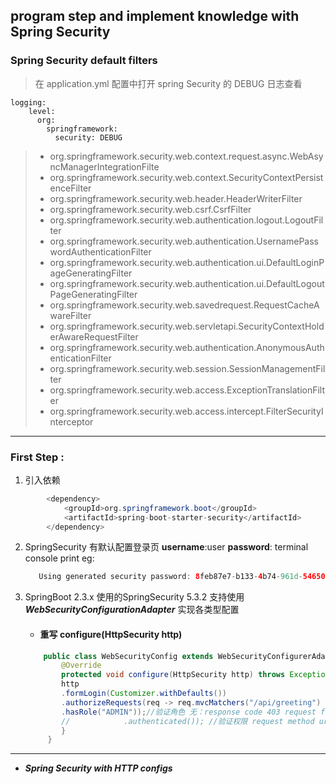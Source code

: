 ## program step and implement knowledge  with Spring Security

### Spring Security default filters
> 在 application.yml 配置中打开 spring Security 的 DEBUG 日志查看
>
    logging:
        level:
          org:
            springframework:
              security: DEBUG

> - org.springframework.security.web.context.request.async.WebAsyncManagerIntegrationFilte
> - org.springframework.security.web.context.SecurityContextPersistenceFilter
> - org.springframework.security.web.header.HeaderWriterFilter
> - org.springframework.security.web.csrf.CsrfFilter
> - org.springframework.security.web.authentication.logout.LogoutFilter
> - org.springframework.security.web.authentication.UsernamePasswordAuthenticationFilter
> - org.springframework.security.web.authentication.ui.DefaultLoginPageGeneratingFilter
> - org.springframework.security.web.authentication.ui.DefaultLogoutPageGeneratingFilter
> - org.springframework.security.web.savedrequest.RequestCacheAwareFilter
> - org.springframework.security.web.servletapi.SecurityContextHolderAwareRequestFilter
> - org.springframework.security.web.authentication.AnonymousAuthenticationFilter
> - org.springframework.security.web.session.SessionManagementFilter
> - org.springframework.security.web.access.ExceptionTranslationFilter
> - org.springframework.security.web.access.intercept.FilterSecurityInterceptor

***

### First Step :
1. 引入依赖
```java
        <dependency>
            <groupId>org.springframework.boot</groupId>
            <artifactId>spring-boot-starter-security</artifactId>
        </dependency>
```
2. SpringSecurity 有默认配置登录页 **username**:user **password**: terminal console print
   eg:
   ```java
      Using generated security password: 8feb87e7-b133-4b74-961d-546504431dd7
    ```
3. SpringBoot 2.3.x 使用的SpringSecurity 5.3.2 支持使用 ***WebSecurityConfigurationAdapter*** 实现各类型配置
    - #### 重写  configure(HttpSecurity http)
    ```java
        public class WebSecurityConfig extends WebSecurityConfigurerAdapter {
            @Override
            protected void configure(HttpSecurity http) throws Exception {
            http
            .formLogin(Customizer.withDefaults())
            .authorizeRequests(req -> req.mvcMatchers("/api/greeting")
            .hasRole("ADMIN"));//验证角色 无：response code 403 request forbidden
            //            .authenticated()); //验证权限 request method url
            }
         }
   ```
   
*** 
  - ***Spring Security with HTTP configs***

